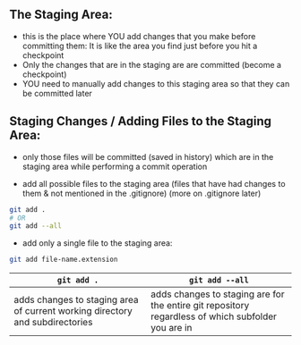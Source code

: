 

## The Staging Area:
- this is the place where YOU add changes that you make before committing them: It is like the area you find just before you hit a checkpoint
- Only the changes that are in the staging are are committed (become a checkpoint)
- YOU need to manually add changes to this staging area so that they can be committed later


## Staging Changes / Adding Files to the Staging Area:
- only those files will be committed (saved in history) which are in the staging area while performing a commit operation

- add all possible files to the staging area (files that have had changes to them & not mentioned in the .gitignore) (more on .gitignore later)
```bash
git add .
# OR
git add --all
```
- add only a single file to the staging area:
```bash
git add file-name.extension
```

| `git add .`                                                                  | `git add --all`                                                                                    |
| ---------------------------------------------------------------------------- | -------------------------------------------------------------------------------------------------- |
| adds changes to staging area of current working directory and subdirectories | adds changes to staging are for the entire git repository regardless of which subfolder you are in |
